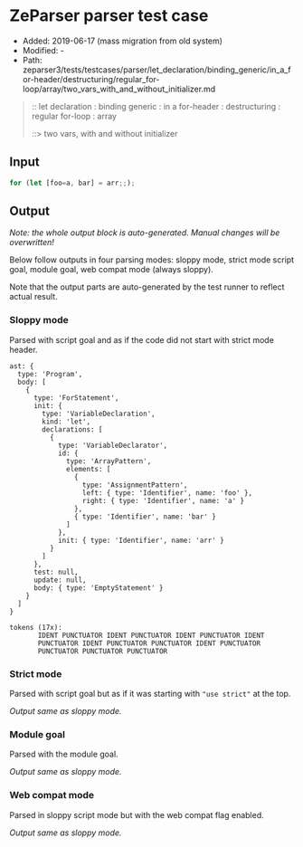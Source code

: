 # ZeParser parser test case

- Added: 2019-06-17 (mass migration from old system)
- Modified: -
- Path: zeparser3/tests/testcases/parser/let_declaration/binding_generic/in_a_for-header/destructuring/regular_for-loop/array/two_vars_with_and_without_initializer.md

> :: let declaration : binding generic : in a for-header : destructuring : regular for-loop : array
>
> ::> two vars, with and without initializer

## Input

`````js
for (let [foo=a, bar] = arr;;);
`````

## Output

_Note: the whole output block is auto-generated. Manual changes will be overwritten!_

Below follow outputs in four parsing modes: sloppy mode, strict mode script goal, module goal, web compat mode (always sloppy).

Note that the output parts are auto-generated by the test runner to reflect actual result.

### Sloppy mode

Parsed with script goal and as if the code did not start with strict mode header.

`````
ast: {
  type: 'Program',
  body: [
    {
      type: 'ForStatement',
      init: {
        type: 'VariableDeclaration',
        kind: 'let',
        declarations: [
          {
            type: 'VariableDeclarator',
            id: {
              type: 'ArrayPattern',
              elements: [
                {
                  type: 'AssignmentPattern',
                  left: { type: 'Identifier', name: 'foo' },
                  right: { type: 'Identifier', name: 'a' }
                },
                { type: 'Identifier', name: 'bar' }
              ]
            },
            init: { type: 'Identifier', name: 'arr' }
          }
        ]
      },
      test: null,
      update: null,
      body: { type: 'EmptyStatement' }
    }
  ]
}

tokens (17x):
       IDENT PUNCTUATOR IDENT PUNCTUATOR IDENT PUNCTUATOR IDENT
       PUNCTUATOR IDENT PUNCTUATOR PUNCTUATOR IDENT PUNCTUATOR
       PUNCTUATOR PUNCTUATOR PUNCTUATOR
`````

### Strict mode

Parsed with script goal but as if it was starting with `"use strict"` at the top.

_Output same as sloppy mode._

### Module goal

Parsed with the module goal.

_Output same as sloppy mode._

### Web compat mode

Parsed in sloppy script mode but with the web compat flag enabled.

_Output same as sloppy mode._
